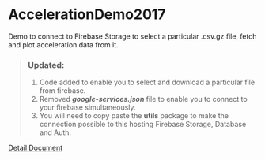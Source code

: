 # AccelerationDemo2017
Demo to connect to Firebase Storage to select a particular .csv.gz file, fetch and plot acceleration data from it.

> ### Updated:
>
> 1. Code added to enable you to select and download a particular file from firebase.
> 2. Removed ***google-services.json*** file to enable you to connect to your firebase simultaneously.
> 3. You will need to copy paste the **utils** package to make the connection possible to this hosting Firebase Storage, Database and Auth.


[Detail Document](https://docs.google.com/a/husky.neu.edu/document/d/13L9Upy_eWb6_1I3X2nJDx-MKMjQGcv-p0p7iYgIwCoQ/edit?usp=sharing)